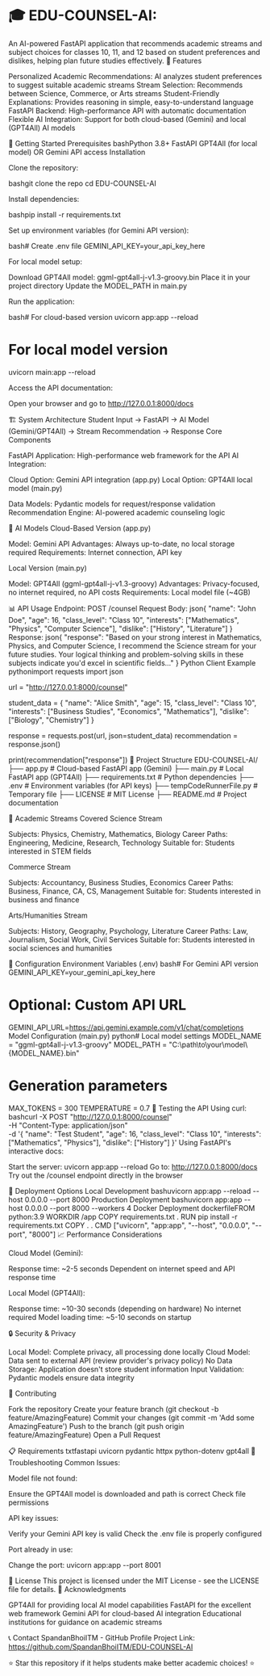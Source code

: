 # 🎓 EDU-COUNSEL-AI:

An AI-powered FastAPI application that recommends academic streams and subject choices for classes 10, 11, and 12 based on student preferences and dislikes, helping plan future studies effectively.
🌟 Features

Personalized Academic Recommendations: AI analyzes student preferences to suggest suitable academic streams
Stream Selection: Recommends between Science, Commerce, or Arts streams
Student-Friendly Explanations: Provides reasoning in simple, easy-to-understand language
FastAPI Backend: High-performance API with automatic documentation
Flexible AI Integration: Support for both cloud-based (Gemini) and local (GPT4All) AI models

🚀 Getting Started
Prerequisites
bashPython 3.8+
FastAPI
GPT4All (for local model) OR Gemini API access
Installation

Clone the repository:

bashgit clone the repo
cd EDU-COUNSEL-AI

Install dependencies:

bashpip install -r requirements.txt

Set up environment variables (for Gemini API version):

bash# Create .env file
GEMINI_API_KEY=your_api_key_here

For local model setup:

Download GPT4All model: ggml-gpt4all-j-v1.3-groovy.bin
Place it in your project directory
Update the MODEL_PATH in main.py


Run the application:

bash# For cloud-based version
uvicorn app:app --reload

# For local model version  
uvicorn main:app --reload

Access the API documentation:

Open your browser and go to http://127.0.0.1:8000/docs



🏗️ System Architecture
Student Input → FastAPI → AI Model (Gemini/GPT4All) → Stream Recommendation → Response
Core Components

FastAPI Application: High-performance web framework for the API
AI Integration:

Cloud Option: Gemini API integration (app.py)
Local Option: GPT4All local model (main.py)


Data Models: Pydantic models for request/response validation
Recommendation Engine: AI-powered academic counseling logic

🤖 AI Models
Cloud-Based Version (app.py)

Model: Gemini API
Advantages: Always up-to-date, no local storage required
Requirements: Internet connection, API key

Local Version (main.py)

Model: GPT4All (ggml-gpt4all-j-v1.3-groovy)
Advantages: Privacy-focused, no internet required, no API costs
Requirements: Local model file (~4GB)

📊 API Usage
Endpoint: POST /counsel
Request Body:
json{
    "name": "John Doe",
    "age": 16,
    "class_level": "Class 10",
    "interests": ["Mathematics", "Physics", "Computer Science"],
    "dislike": ["History", "Literature"]
}
Response:
json{
    "response": "Based on your strong interest in Mathematics, Physics, and Computer Science, I recommend the Science stream for your future studies. Your logical thinking and problem-solving skills in these subjects indicate you'd excel in scientific fields..."
}
Python Client Example
pythonimport requests
import json

url = "http://127.0.0.1:8000/counsel"

student_data = {
    "name": "Alice Smith",
    "age": 15,
    "class_level": "Class 10",
    "interests": ["Business Studies", "Economics", "Mathematics"],
    "dislike": ["Biology", "Chemistry"]
}

response = requests.post(url, json=student_data)
recommendation = response.json()

print(recommendation["response"])
📁 Project Structure
EDU-COUNSEL-AI/
├── app.py                     # Cloud-based FastAPI app (Gemini)
├── main.py                    # Local FastAPI app (GPT4All)
├── requirements.txt           # Python dependencies
├── .env                       # Environment variables (for API keys)
├── tempCodeRunnerFile.py      # Temporary file
├── LICENSE                    # MIT License
├── README.md                  # Project documentation

🎯 Academic Streams Covered
Science Stream

Subjects: Physics, Chemistry, Mathematics, Biology
Career Paths: Engineering, Medicine, Research, Technology
Suitable for: Students interested in STEM fields

Commerce Stream

Subjects: Accountancy, Business Studies, Economics
Career Paths: Business, Finance, CA, CS, Management
Suitable for: Students interested in business and finance

Arts/Humanities Stream

Subjects: History, Geography, Psychology, Literature
Career Paths: Law, Journalism, Social Work, Civil Services
Suitable for: Students interested in social sciences and humanities

🔧 Configuration
Environment Variables (.env)
bash# For Gemini API version
GEMINI_API_KEY=your_gemini_api_key_here

# Optional: Custom API URL
GEMINI_API_URL=https://api.gemini.example.com/v1/chat/completions
Model Configuration (main.py)
python# Local model settings
MODEL_NAME = "ggml-gpt4all-j-v1.3-groovy"
MODEL_PATH = "C:\\path\\to\\your\\model\\{MODEL_NAME}.bin"

# Generation parameters
MAX_TOKENS = 300
TEMPERATURE = 0.7
🧪 Testing the API
Using curl:
bashcurl -X POST "http://127.0.0.1:8000/counsel" \
     -H "Content-Type: application/json" \
     -d '{
       "name": "Test Student",
       "age": 16,
       "class_level": "Class 10",
       "interests": ["Mathematics", "Physics"],
       "dislike": ["History"]
     }'
Using FastAPI's interactive docs:

Start the server: uvicorn app:app --reload
Go to: http://127.0.0.1:8000/docs
Try out the /counsel endpoint directly in the browser

🚀 Deployment Options
Local Development
bashuvicorn app:app --reload --host 0.0.0.0 --port 8000
Production Deployment
bashuvicorn app:app --host 0.0.0.0 --port 8000 --workers 4
Docker Deployment
dockerfileFROM python:3.9
WORKDIR /app
COPY requirements.txt .
RUN pip install -r requirements.txt
COPY . .
CMD ["uvicorn", "app:app", "--host", "0.0.0.0", "--port", "8000"]
📈 Performance Considerations

Cloud Model (Gemini):

Response time: ~2-5 seconds
Dependent on internet speed and API response time


Local Model (GPT4All):

Response time: ~10-30 seconds (depending on hardware)
No internet required
Model loading time: ~5-10 seconds on startup



🔒 Security & Privacy

Local Model: Complete privacy, all processing done locally
Cloud Model: Data sent to external API (review provider's privacy policy)
No Data Storage: Application doesn't store student information
Input Validation: Pydantic models ensure data integrity

🤝 Contributing

Fork the repository
Create your feature branch (git checkout -b feature/AmazingFeature)
Commit your changes (git commit -m 'Add some AmazingFeature')
Push to the branch (git push origin feature/AmazingFeature)
Open a Pull Request

📋 Requirements
txtfastapi
uvicorn
pydantic
httpx
python-dotenv
gpt4all
🐛 Troubleshooting
Common Issues:

Model file not found:

Ensure the GPT4All model is downloaded and path is correct
Check file permissions


API key issues:

Verify your Gemini API key is valid
Check the .env file is properly configured


Port already in use:

Change the port: uvicorn app:app --port 8001



📝 License
This project is licensed under the MIT License - see the LICENSE file for details.
🙏 Acknowledgments

GPT4All for providing local AI model capabilities
FastAPI for the excellent web framework
Gemini API for cloud-based AI integration
Educational institutions for guidance on academic streams

📞 Contact
SpandanBhoiITM - GitHub Profile
Project Link: https://github.com/SpandanBhoiITM/EDU-COUNSEL-AI

⭐ Star this repository if it helps students make better academic choices! ⭐
